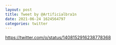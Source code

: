 ```yaml
--- 
layout: post 
title: Tweet by @Artificialbra1n 
date: 2021-06-24 1624564797 
categories: twitter 
--- 
```

https://twitter.com/o/status/1408152916238778368